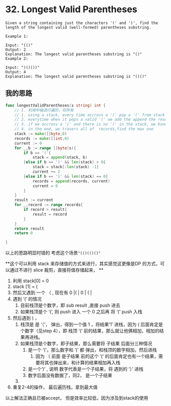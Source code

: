 # 32. Longest Valid Parentheses

```
Given a string containing just the characters '(' and ')', find the length of the longest valid (well-formed) parentheses substring.

Example 1:

Input: "(()"
Output: 2
Explanation: The longest valid parentheses substring is "()"
Example 2:

Input: ")()())"
Output: 4
Explanation: The longest valid parentheses substring is "()()"
```





## 我的思路

```go
func longestValidParentheses(s string) int {
    // 1. 利用中轴进行遍历，将所有
    // 1. using a stack, every time accross a ')' pop a '(' from stack 
    // 2. everytime when it pops a valid '(' we add the append the result 
    // 3. if we accross a ')' and there is no '(' in the stack, we konw it's sub result of this question,and we record it 
    // 4. in the end, we travers all of  records,find the max one
   	stack := make([]byte,0)
	records := make([]int,0)
	current := 0
	for _,b := range []byte(s){
		if b == '('{
			stack = append(stack, b)
		}else if b == ')' && len(stack) > 0{
			stack = stack[:len(stack) -1]
			current += 2
		}else if b == ')' && len(stack) == 0{
			records = append(records, current)
			current = 0
		}
	}
	result := current
	for _,record := range records{
		if record > result{
			result = record
		}
	}
	return result
    return 0

}

```

以上的思路明显时错的 考虑这个场景`"(()(()()"` 

**这个可以利用 stack 来存储值的方式来进行，其实感觉这更像是DP 的方式，可以通过不进行 slice 裁剪，直接将值存储起来， **

1. 利用 stack[0] = 0
2. stack [1] = (
3. 然后又遇到 一个 （ , 现在有  0 |( | 0 | ( | 
4. 遇到 ‘(’ 的情况
   1. 目前栈顶是个数字，即 sub result ,直接 push 进去
   2. 如果栈顶是个 ‘(’, 则 push 进入 一个 0 之后再 将 ‘(’ push 入栈
5. 然后遇到 ) ，
   1. 栈顶是 是 ‘（’，  弹出，得到一个值 1 ，将结果‘1’ 进栈，因为 ( 后面肯定是个数字（见step 4），即 栈顶 ‘(’ 前的结果，那么就让他俩相加，相加的结果再进栈。
   2. 如果栈顶是个数字，即子结果，那么需要将 子结果 后面分三种情况
      1. 是一个 ‘(’，那么数字和 ‘(’ 都 弹出，和栈顶的数字相加，然后进栈
         1. 因为 （ 前面 是子结果 前的这个 ‘(’ 的后面肯定也有一个结果，需要将其也弹出来，和计算的结果相加再入栈
      2. 是一个‘)’ , 说明 数字代表是一个子结果，将 遇到的  ‘）’ 进栈
      3. 数字后面没有数据了，同2， 是一个子结果
   3. 
6. 重复2-4的操作， 最后遍历栈，拿到最大值

以上解法正确且已被accept， 但是效率比较低，因为涉及到stack的使用

